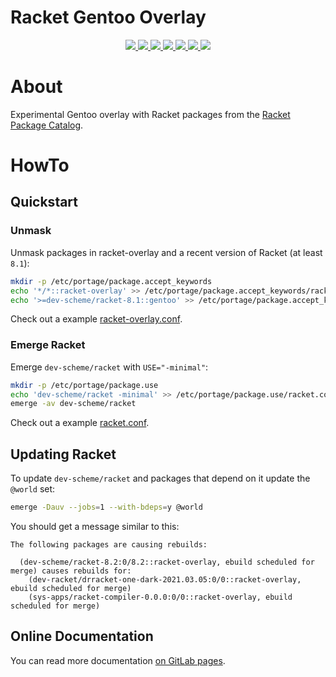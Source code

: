 # Racket Gentoo Overlay

<p align="center">
    <a href="https://archive.softwareheritage.org/browse/origin/?origin_url=https://gitlab.com/src_prepare/racket/racket-overlay">
        <img src="https://archive.softwareheritage.org/badge/origin/https://gitlab.com/src_prepare/racket/racket-overlay/">
    </a>
    <a href="https://gitlab.com/src_prepare/racket/racket-overlay/pipelines">
        <img src="https://gitlab.com/src_prepare/racket/racket-overlay/badges/master/pipeline.svg">
    </a>
    <a href="https://gitlab.com/src_prepare/racket/racket-overlay/">
        <img src="https://gitlab.com/src_prepare/badge/-/raw/master/hosted_on-gitlab-orange.svg">
    </a>
    <a href="https://gentoo.org/">
        <img src="https://gitlab.com/src_prepare/badge/-/raw/master/powered-by-gentoo-linux-tyrian.svg">
    </a>
    <a href="./LICENSE">
        <img src="https://gitlab.com/src_prepare/badge/-/raw/master/license-gplv2-blue.svg">
    </a>
    <a href="https://app.element.io/#/room/#src_prepare:matrix.org">
        <img src="https://gitlab.com/src_prepare/badge/-/raw/master/chat-matrix-green.svg">
    </a>
    <a href="https://gitlab.com/src_prepare/racket/racket-overlay/commits/master.atom">
        <img src="https://gitlab.com/src_prepare/badge/-/raw/master/feed-atom-orange.svg">
    </a>
</p>


# About

Experimental Gentoo overlay with Racket packages from the
[Racket Package Catalog](https://pkgs.racket-lang.org/).


# HowTo


## Quickstart

### Unmask

Unmask packages in racket-overlay and a recent version of Racket (at least `8.1`):
```sh
mkdir -p /etc/portage/package.accept_keywords
echo '*/*::racket-overlay' >> /etc/portage/package.accept_keywords/racket-overlay.conf
echo '>=dev-scheme/racket-8.1::gentoo' >> /etc/portage/package.accept_keywords/racket-overlay.conf
```
Check out a example
[racket-overlay.conf](./examples/package.accept_keywords/racket-overlay.conf).

### Emerge Racket

Emerge `dev-scheme/racket` with `USE="-minimal"`:
```sh
mkdir -p /etc/portage/package.use
echo 'dev-scheme/racket -minimal' >> /etc/portage/package.use/racket.conf
emerge -av dev-scheme/racket
```
Check out a example
[racket.conf](./examples/package.use/racket.conf).


## Updating Racket

To update `dev-scheme/racket` and packages that depend on it update the `@world` set:
```sh
emerge -Dauv --jobs=1 --with-bdeps=y @world
```

You should get a message similar to this:
```
The following packages are causing rebuilds:

  (dev-scheme/racket-8.2:0/8.2::racket-overlay, ebuild scheduled for merge) causes rebuilds for:
    (dev-racket/drracket-one-dark-2021.03.05:0/0::racket-overlay, ebuild scheduled for merge)
    (sys-apps/racket-compiler-0.0.0:0/0::racket-overlay, ebuild scheduled for merge)
```


## Online Documentation

You can read more documentation
[on GitLab pages](https://src_prepare.gitlab.io/racket/racket-overlay/).
